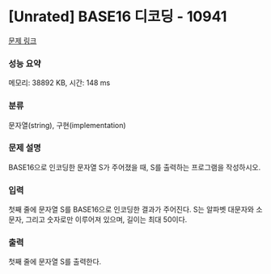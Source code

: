 # [Unrated] BASE16 디코딩 - 10941 

[문제 링크](https://www.acmicpc.net/problem/10941) 

### 성능 요약

메모리: 38892 KB, 시간: 148 ms

### 분류

문자열(string), 구현(implementation)

### 문제 설명

<p>BASE16으로 인코딩한 문자열 S가 주어졌을 때, S를 출력하는 프로그램을 작성하시오.</p>

### 입력 

 <p>첫째 줄에 문자열 S를 BASE16으로 인코딩한 결과가 주어진다. S는 알파벳 대문자와 소문자, 그리고 숫자로만 이루어져 있으며, 길이는 최대 50이다.</p>

### 출력 

 <p>첫째 줄에 문자열 S를 출력한다.</p>


